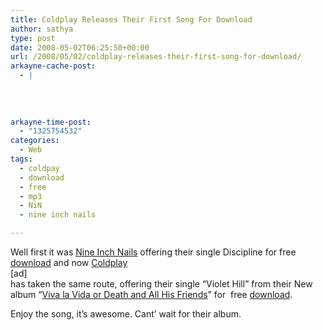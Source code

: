 ```yaml
---
title: Coldplay Releases Their First Song For Download
author: sathya
type: post
date: 2008-05-02T06:25:50+00:00
url: /2008/05/02/coldplay-releases-their-first-song-for-download/
arkayne-cache-post:
  - |
    
    
    
    
arkayne-time-post:
  - "1325754532"
categories:
  - Web
tags:
  - coldpay
  - download
  - free
  - mp3
  - NiN
  - nine inch nails

---
```

Well first it was [Nine Inch Nails][1] offering their single Discipline for free [download][2] and now [Coldplay][3]  
[ad]  
has taken the same route, offering their single &#8220;Violet Hill&#8221; from their New album &#8220;[Viva la Vida or Death and All His Friends][4]&#8221; for  free [download][5].

Enjoy the song, it&#8217;s awesome. Cant&#8217; wait for their album.

 [1]: http://en.wikipedia.org/wiki/Nine_inch_nails
 [2]: http://dl.nin.com/discipline/nin
 [3]: http://en.wikipedia.org/wiki/Coldplay
 [4]: http://en.wikipedia.org/wiki/Viva_la_Vida_or_Death_and_All_His_Friends "Viva la Vida or Death and All His Friends"
 [5]: http://www.coldplay.com/song.html
